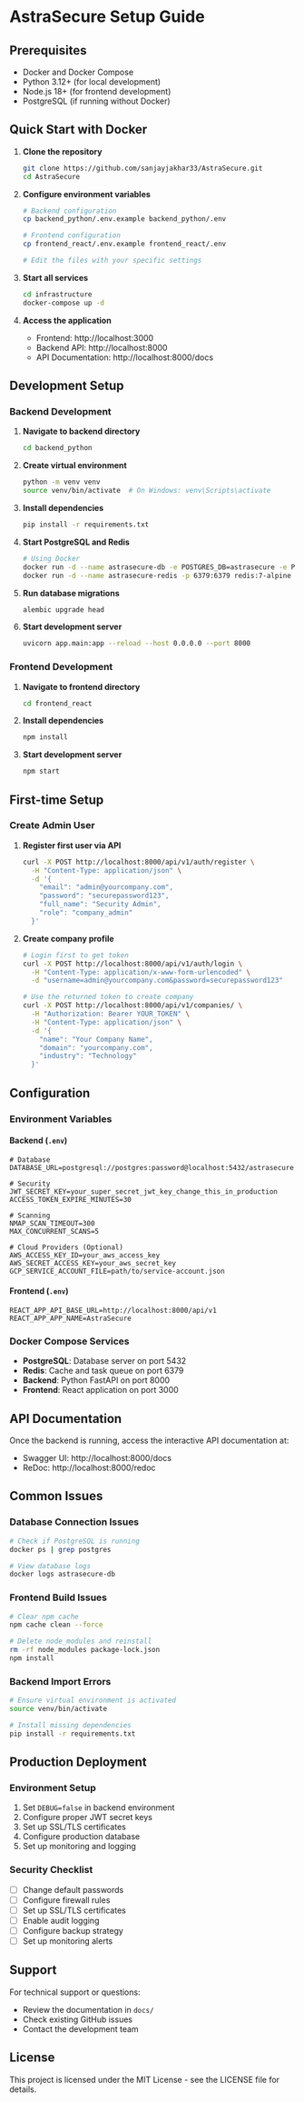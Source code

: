 # AstraSecure Setup Guide

## Prerequisites

- Docker and Docker Compose
- Python 3.12+ (for local development)
- Node.js 18+ (for frontend development)
- PostgreSQL (if running without Docker)

## Quick Start with Docker

1. **Clone the repository**
   ```bash
   git clone https://github.com/sanjayjakhar33/AstraSecure.git
   cd AstraSecure
   ```

2. **Configure environment variables**
   ```bash
   # Backend configuration
   cp backend_python/.env.example backend_python/.env
   
   # Frontend configuration
   cp frontend_react/.env.example frontend_react/.env
   
   # Edit the files with your specific settings
   ```

3. **Start all services**
   ```bash
   cd infrastructure
   docker-compose up -d
   ```

4. **Access the application**
   - Frontend: http://localhost:3000
   - Backend API: http://localhost:8000
   - API Documentation: http://localhost:8000/docs

## Development Setup

### Backend Development

1. **Navigate to backend directory**
   ```bash
   cd backend_python
   ```

2. **Create virtual environment**
   ```bash
   python -m venv venv
   source venv/bin/activate  # On Windows: venv\Scripts\activate
   ```

3. **Install dependencies**
   ```bash
   pip install -r requirements.txt
   ```

4. **Start PostgreSQL and Redis**
   ```bash
   # Using Docker
   docker run -d --name astrasecure-db -e POSTGRES_DB=astrasecure -e POSTGRES_USER=postgres -e POSTGRES_PASSWORD=password -p 5432:5432 postgres:15
   docker run -d --name astrasecure-redis -p 6379:6379 redis:7-alpine
   ```

5. **Run database migrations**
   ```bash
   alembic upgrade head
   ```

6. **Start development server**
   ```bash
   uvicorn app.main:app --reload --host 0.0.0.0 --port 8000
   ```

### Frontend Development

1. **Navigate to frontend directory**
   ```bash
   cd frontend_react
   ```

2. **Install dependencies**
   ```bash
   npm install
   ```

3. **Start development server**
   ```bash
   npm start
   ```

## First-time Setup

### Create Admin User

1. **Register first user via API**
   ```bash
   curl -X POST http://localhost:8000/api/v1/auth/register \
     -H "Content-Type: application/json" \
     -d '{
       "email": "admin@yourcompany.com",
       "password": "securepassword123",
       "full_name": "Security Admin",
       "role": "company_admin"
     }'
   ```

2. **Create company profile**
   ```bash
   # Login first to get token
   curl -X POST http://localhost:8000/api/v1/auth/login \
     -H "Content-Type: application/x-www-form-urlencoded" \
     -d "username=admin@yourcompany.com&password=securepassword123"
   
   # Use the returned token to create company
   curl -X POST http://localhost:8000/api/v1/companies/ \
     -H "Authorization: Bearer YOUR_TOKEN" \
     -H "Content-Type: application/json" \
     -d '{
       "name": "Your Company Name",
       "domain": "yourcompany.com",
       "industry": "Technology"
     }'
   ```

## Configuration

### Environment Variables

#### Backend (`.env`)
```env
# Database
DATABASE_URL=postgresql://postgres:password@localhost:5432/astrasecure

# Security
JWT_SECRET_KEY=your_super_secret_jwt_key_change_this_in_production
ACCESS_TOKEN_EXPIRE_MINUTES=30

# Scanning
NMAP_SCAN_TIMEOUT=300
MAX_CONCURRENT_SCANS=5

# Cloud Providers (Optional)
AWS_ACCESS_KEY_ID=your_aws_access_key
AWS_SECRET_ACCESS_KEY=your_aws_secret_key
GCP_SERVICE_ACCOUNT_FILE=path/to/service-account.json
```

#### Frontend (`.env`)
```env
REACT_APP_API_BASE_URL=http://localhost:8000/api/v1
REACT_APP_APP_NAME=AstraSecure
```

### Docker Compose Services

- **PostgreSQL**: Database server on port 5432
- **Redis**: Cache and task queue on port 6379  
- **Backend**: Python FastAPI on port 8000
- **Frontend**: React application on port 3000

## API Documentation

Once the backend is running, access the interactive API documentation at:
- Swagger UI: http://localhost:8000/docs
- ReDoc: http://localhost:8000/redoc

## Common Issues

### Database Connection Issues
```bash
# Check if PostgreSQL is running
docker ps | grep postgres

# View database logs
docker logs astrasecure-db
```

### Frontend Build Issues
```bash
# Clear npm cache
npm cache clean --force

# Delete node_modules and reinstall
rm -rf node_modules package-lock.json
npm install
```

### Backend Import Errors
```bash
# Ensure virtual environment is activated
source venv/bin/activate

# Install missing dependencies
pip install -r requirements.txt
```

## Production Deployment

### Environment Setup
1. Set `DEBUG=false` in backend environment
2. Configure proper JWT secret keys
3. Set up SSL/TLS certificates
4. Configure production database
5. Set up monitoring and logging

### Security Checklist
- [ ] Change default passwords
- [ ] Configure firewall rules
- [ ] Set up SSL/TLS certificates
- [ ] Enable audit logging
- [ ] Configure backup strategy
- [ ] Set up monitoring alerts

## Support

For technical support or questions:
- Review the documentation in `docs/`
- Check existing GitHub issues
- Contact the development team

## License

This project is licensed under the MIT License - see the LICENSE file for details.
